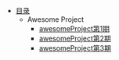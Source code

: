 * [目录](README.md)
  * Awesome Project
    * [awesomeProject第1期](contents/20231023-20231029.md)
    * [awesomeProject第2期](contents/20231030-20231105.md)
    * [awesomeProject第3期](contents/20231106-20231112.md)


